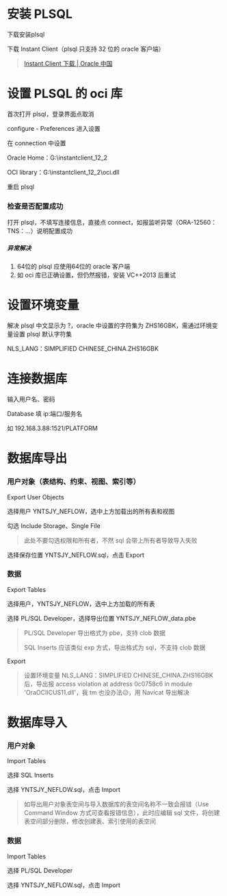 # 安装 PLSQL

下载安装plsql

下载 Instant Client（plsql 只支持 32 位的 oracle 客户端）

> [Instant Client 下载 | Oracle 中国](https://www.oracle.com/cn/database/technology/instant-client.html)



# 设置 PLSQL 的 oci 库

首次打开 plsql，登录界面点取消

configure - Preferences 进入设置

在 connection 中设置

Oracle Home：G:\instantclient_12_2

OCI library：G:\instantclient_12_2\oci.dll

重启 plsql

### 检查是否配置成功

打开 plsql，不填写连接信息，直接点 connect，如报监听异常（ORA-12560：TNS：...）说明配置成功

##### 异常解决

1. 64位的 plsql 应使用64位的 oracle 客户端
2. 如 oci 库已正确设置，但仍然报错，安装 VC++2013 后重试

# 设置环境变量

解决 plsql 中文显示为 ?，oracle 中设置的字符集为 ZHS16GBK，需通过环境变量设置 plsql 默认字符集

NLS_LANG：SIMPLIFIED CHINESE_CHINA.ZHS16GBK

# 连接数据库

输入用户名、密码

Database 填 ip:端口/服务名

如 192.168.3.88:1521/PLATFORM

# 数据库导出

### 用户对象（表结构、约束、视图、索引等）

Export User Objects

选择用户 YNTSJY_NEFLOW，选中上方加载出的所有表和视图

勾选 Include Storage、Single File

> 此处不要勾选权限和所有者，不然 sql 会带上所有者导致导入失败

选择保存位置 YNTSJY_NEFLOW.sql，点击 Export

### 数据

Export Tables

选择用户，YNTSJY_NEFLOW，选中上方加载的所有表

选择 PL/SQL Developer，选择导出位置 YNTSJY_NEFLOW_data.pbe

> PL/SQL Developer 导出格式为 pbe，支持 clob 数据
>
> SQL Inserts 应该类似 exp 方式，导出格式为 sql，不支持 clob 数据

Export

> 设置环境变量 NLS_LANG：SIMPLIFIED CHINESE_CHINA.ZHS16GBK 后，导出报 access violation at address 0c0758c6 in module 'OraOCIICUS11.dll'，我 tm 也没办法😥，用 Navicat 导出解决

# 数据库导入

### 用户对象

Import Tables

选择 SQL Inserts

选择 YNTSJY_NEFLOW.sql，点击 Import

> 如导出用户对象表空间与导入数据库的表空间名称不一致会报错（Use Command Window 方式可查看报错信息），此时应编辑 sql 文件，将创建表空间部分删除，修改创建表、索引使用的表空间

### 数据

Import Tables

选择 PL/SQL Developer

选择 YNTSJY_NEFLOW.sql，点击 Import